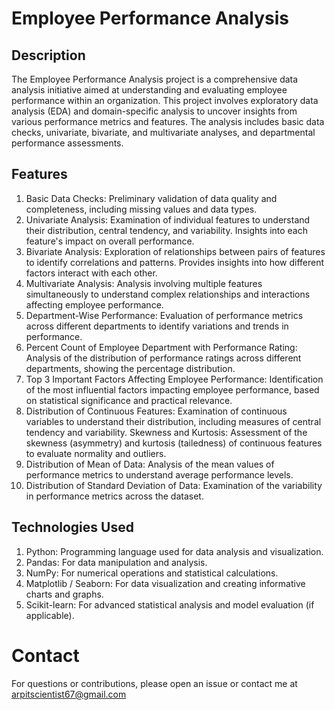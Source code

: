 # Employee Performance Analysis
## Description
The Employee Performance Analysis project is a comprehensive data analysis initiative aimed at understanding and evaluating employee performance within an organization. This project involves exploratory data analysis (EDA) and domain-specific analysis to uncover insights from various performance metrics and features. The analysis includes basic data checks, univariate, bivariate, and multivariate analyses, and departmental performance assessments.

## Features
1. Basic Data Checks: Preliminary validation of data quality and completeness, including missing values and data types.
2. Univariate Analysis: Examination of individual features to understand their distribution, central tendency, and variability. Insights into each feature's impact on overall performance.
3. Bivariate Analysis: Exploration of relationships between pairs of features to identify correlations and patterns. Provides insights into how different factors interact with each other.
4. Multivariate Analysis: Analysis involving multiple features simultaneously to understand complex relationships and interactions affecting employee performance.
5. Department-Wise Performance: Evaluation of performance metrics across different departments to identify variations and trends in performance.
6. Percent Count of Employee Department with Performance Rating: Analysis of the distribution of performance ratings across different departments, showing the percentage distribution.
7. Top 3 Important Factors Affecting Employee Performance: Identification of the most influential factors impacting employee performance, based on statistical significance and practical relevance.
8. Distribution of Continuous Features: Examination of continuous variables to understand their distribution, including measures of central tendency and variability.
Skewness and Kurtosis: Assessment of the skewness (asymmetry) and kurtosis (tailedness) of continuous features to evaluate normality and outliers.
9. Distribution of Mean of Data: Analysis of the mean values of performance metrics to understand average performance levels.
10. Distribution of Standard Deviation of Data: Examination of the variability in performance metrics across the dataset.

## Technologies Used
1. Python: Programming language used for data analysis and visualization.
2. Pandas: For data manipulation and analysis.
3. NumPy: For numerical operations and statistical calculations.
4. Matplotlib / Seaborn: For data visualization and creating informative charts and graphs.
5. Scikit-learn: For advanced statistical analysis and model evaluation (if applicable).

# Contact
For questions or contributions, please open an issue or contact me at arpitscientist67@gmail.com
